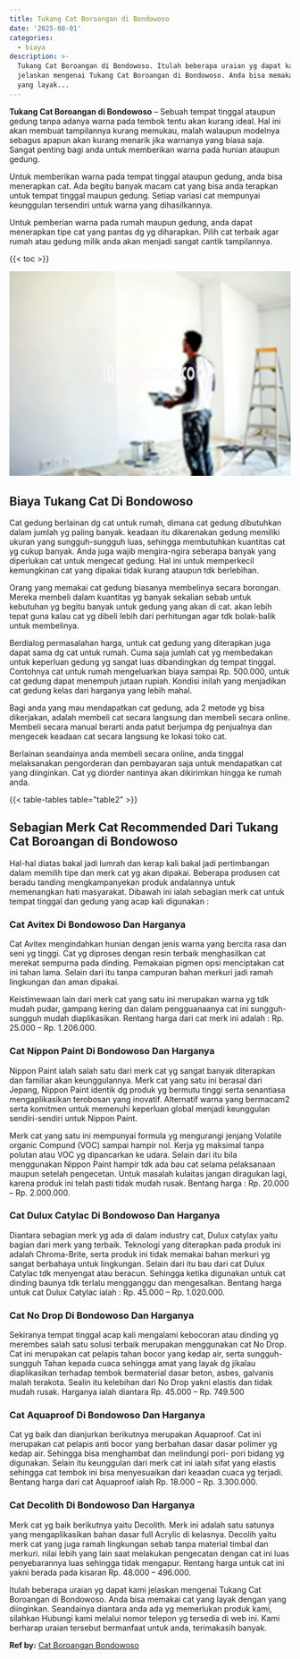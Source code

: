 ```yaml
---
title: Tukang Cat Boroangan di Bondowoso
date: '2025-08-01'
categories:
  - biaya
description: >-
  Tukang Cat Boroangan di Bondowoso. Itulah beberapa uraian yg dapat kami
  jelaskan mengenai Tukang Cat Boroangan di Bondowoso. Anda bisa memakai cat
  yang layak...
---
```


**Tukang Cat Boroangan di Bondowoso** – Sebuah tempat tinggal ataupun gedung tanpa adanya warna pada tembok tentu akan kurang ideal. Hal ini akan membuat tampilannya kurang memukau, malah walaupun modelnya sebagus apapun akan kurang menarik jika warnanya yang biasa saja. Sangat penting bagi anda untuk memberikan warna pada hunian ataupun gedung.

Untuk memberikan warna pada tempat tinggal ataupun gedung, anda bisa menerapkan cat. Ada begitu banyak macam cat yang bisa anda terapkan untuk tempat tinggal maupun gedung. Setiap variasi cat mempunyai keunggulan tersendiri untuk warna yang dihasilkannya.

Untuk pemberian warna pada rumah maupun gedung, anda dapat menerapkan tipe cat yang pantas dg yg diharapkan. Pilih cat terbaik agar rumah atau gedung milik anda akan menjadi sangat cantik tampilannya.

{{< toc >}}

![Tukang Cat Boroangan di Bondowoso](/images/jasa-cat-murah21.png)

## Biaya Tukang Cat Di Bondowoso

Cat gedung berlainan dg cat untuk rumah, dimana cat gedung dibutuhkan dalam jumlah yg paling banyak. keadaan itu dikarenakan gedung memiliki ukuran yang sungguh-sungguh luas, sehingga membutuhkan kuantitas cat yg cukup banyak. Anda juga wajib mengira-ngira seberapa banyak yang diperlukan cat untuk mengecat gedung. Hal ini untuk memperkecil kemungkinan cat yang dipakai tidak kurang ataupun tdk berlebihan.

Orang yang memakai cat gedung biasanya membelinya secara borongan. Mereka membeli dalam kuantitas yg banyak sekalian sebab untuk kebutuhan yg begitu banyak untuk gedung yang akan di cat. akan lebih tepat guna kalau cat yg dibeli lebih dari perhitungan agar tdk bolak-balik untuk membelinya.

Berdialog permasalahan harga, untuk cat gedung yang diterapkan juga dapat sama dg cat untuk rumah. Cuma saja jumlah cat yg membedakan untuk keperluan gedung yg sangat luas dibandingkan dg tempat tinggal. Contohnya cat untuk rumah mengeluarkan biaya sampai Rp. 500.000, untuk cat gedung dapat menempuh jutaan rupiah. Kondisi inilah yang menjadikan cat gedung kelas dari harganya yang lebih mahal.

Bagi anda yang mau mendapatkan cat gedung, ada 2 metode yg bisa dikerjakan, adalah membeli cat secara langsung dan membeli secara online. Membeli secara manual berarti anda patut berjumpa dg penjualnya dan mengecek keadaan cat secara langsung ke lokasi toko cat.

Berlainan seandainya anda membeli secara online, anda tinggal melaksanakan pengorderan dan pembayaran saja untuk mendapatkan cat yang diinginkan. Cat yg diorder nantinya akan dikirimkan hingga ke rumah anda.

{{< table-tables table="table2" >}}

## Sebagian Merk Cat Recommended Dari Tukang Cat Boroangan di Bondowoso

Hal-hal diatas bakal jadi lumrah dan kerap kali bakal jadi pertimbangan dalam memilih tipe dan merk cat yg akan dipakai. Beberapa produsen cat beradu tanding mengkampanyekan produk andalannya untuk memenangkan hati masyarakat. Dibawah ini ialah sebagian merk cat untuk tempat tinggal dan gedung yang acap kali digunakan :

### Cat Avitex Di Bondowoso Dan Harganya

Cat Avitex mengindahkan hunian dengan jenis warna yang bercita rasa dan seni yg tinggi. Cat yg diproses dengan resin terbaik menghasilkan cat merekat sempurna pada dinding. Pemakaian pigmen opsi menciptakan cat ini tahan lama. Selain dari itu tanpa campuran bahan merkuri jadi ramah lingkungan dan aman dipakai.

Keistimewaan lain dari merk cat yang satu ini merupakan warna yg tdk mudah pudar, gampang kering dan dalam pengguanaanya cat ini sungguh-sungguh mudah diaplikasikan. Rentang harga dari cat merk ini adalah : Rp. 25.000 – Rp. 1.206.000.

### Cat Nippon Paint Di Bondowoso Dan Harganya

Nippon Paint ialah salah satu dari merk cat yg sangat banyak diterapkan dan familiar akan keunggulannya. Merk cat yang satu ini berasal dari Jepang, Nippon Paint identik dg produk yg bermutu tinggi serta senantiasa mengaplikasikan terobosan yang inovatif. Alternatif warna yang bermacam2 serta komitmen untuk memenuhi keperluan global menjadi keunggulan sendiri-sendiri untuk Nippon Paint.

Merk cat yang satu ini mempunyai formula yg mengurangi jenjang Volatile organic Compund (VOC) sampai hampir nol. Kerja yg maksimal tanpa polutan atau VOC yg dipancarkan ke udara. Selain dari itu bila menggunakan Nippon Paint hampir tdk ada bau cat selama pelaksanaan maupun setelah pengecetan. Untuk masalah kulaitas jangan diragukan lagi, karena produk ini telah pasti tidak mudah rusak. Bentang harga : Rp. 20.000 – Rp. 2.000.000.

### Cat Dulux Catylac Di Bondowoso Dan Harganya

Diantara sebagian merk yg ada di dalam industry cat, Dulux catylax yaitu bagian dari merk yang terbaik. Teknologi yang diterapkan pada produk ini adalah Chroma-Brite, serta produk ini tidak memakai bahan merkuri yg sangat berbahaya untuk lingkungan. Selain dari itu bau dari cat Dulux Catylac tdk menyengat atau beracun. Sehingga ketika digunakan untuk cat dinding baunya tdk terlalu mengganggu dan mengesalkan. Bentang harga untuk cat Dulux Catylac ialah : Rp. 45.000 – Rp. 1.020.000.

### Cat No Drop Di Bondowoso Dan Harganya

Sekiranya tempat tinggal acap kali mengalami kebocoran atau dinding yg merembes salah satu solusi terbaik merupakan menggunakan cat No Drop. Cat ini merupakan cat pelapis tahan bocor yang kedap air, serta sungguh-sungguh Tahan kepada cuaca sehingga amat yang layak dg jikalau diaplikasikan terhadap tembok bermaterial dasar beton, asbes, galvanis malah terakota. Sealin itu kelebihan dari No Drop yakni elastis dan tidak mudah rusak. Harganya ialah diantara Rp. 45.000 – Rp. 749.500

### Cat Aquaproof Di Bondowoso Dan Harganya

Cat yg baik dan dianjurkan berikutnya merupakan Aquaproof. Cat ini merupakan cat pelapis anti bocor yang berbahan dasar dasar polimer yg kedap air. Sehingga bisa menghambat dan melindungi pori- pori bidang yg digunakan. Selain itu keunggulan dari merk cat ini ialah sifat yang elastis sehingga cat tembok ini bisa menyesuaikan dari keaadan cuaca yg terjadi. Bentang harga dari cat Aquaproof ialah Rp. 18.000 – Rp. 3.300.000.

### Cat Decolith Di Bondowoso Dan Harganya

Merk cat yg baik berikutnya yaitu Decolith. Merk ini adalah satu satunya yang mengaplikasikan bahan dasar full Acrylic di kelasnya. Decolih yaitu merk cat yang juga ramah lingkungan sebab tanpa material timbal dan merkuri. nilai lebih yang lain saat melakukan pengecatan dengan cat ini luas penyebarannya luas sehingga tidak mengapur. Rentang harga untuk cat ini yakni berada pada kisaran Rp. 48.000 – 496.000.

Itulah beberapa uraian yg dapat kami jelaskan mengenai Tukang Cat Boroangan di Bondowoso. Anda bisa memakai cat yang layak dengan yang diinginkan. Seandainya diantara anda ada yg memerlukan produk kami, silahkan Hubungi kami melalui nomor telepon yg tersedia di web ini. Kami berharap uraian tersebut bermanfaat untuk anda, terimakasih banyak.

**Ref by:** [Cat Boroangan Bondowoso](https://id.wikipedia.org/wiki/Cat)
